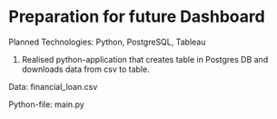 # Preparation for future Dashboard

Planned Technologies: Python, PostgreSQL, Tableau

1. Realised python-application that creates table in Postgres DB and downloads data from csv to table.

Data: financial_loan.csv

Python-file: main.py
